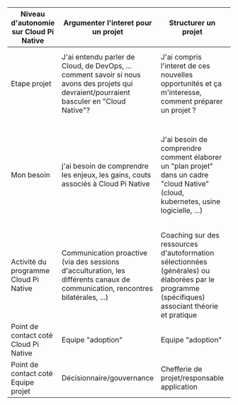 


|Niveau d'autonomie sur Cloud Pi Native|Argumenter l'interet pour un projet|Structurer un projet|Lancer un projet|Construire dans le respect des normes|Atteindre et maintenir les meilleurs standards|
|------|------|-----|-----|-----|-----|
|Etape projet|J'ai entendu parler de Cloud, de DevOps, ... comment savoir si nous avons des projets qui devraient/pourraient basculer en "Cloud Native"?| J'ai compris l'interet de ces nouvelles opportunités et ça m'interesse, comment préparer un projet ?| J'ai structuré un "plan projet", comment s'exercer et le lancer avec les équipes? | Nous avons lancé notre projet, comment construire avec Cloud Pi Native?| Notre projet tourne, comment s'assurer de la continuité des bonnes pratiques et de la bonne prise en charge des évolutions?|
|Mon besoin|j'ai besoin de comprendre les enjeux, les gains, couts associés à Cloud Pi Native| J'ai besoin de comprendre comment élaborer un "plan projet" dans un cadre "cloud Native" (cloud, kubernetes, usine logicielle, ...)| J'ai besoin de savoir si l'équipe possède les prérequis et puisse s'exercer sur l'offre | J'ai besoin que l'équipe projet soit accompagnée pour mettre en place les  bonnes pratiques permettant de garantir les normes et politiques de fonctionnement| J'ai besoin que l'équipe soit conseillée et aie accès à un support tout au long de la production|
|Activité du programme Cloud Pi Native|Communication proactive (via des sessions d'acculturation, les différents canaux de communication, rencontres bilatérales, ...) | Coaching sur des ressources d'autoformation sélectionnées (générales) ou élaborées par le programme (spécifiques) associant théorie et pratique| Embarquement sur un environnement "banc à sable" Cloud Pi Native, incluant une partie formation à la prise en main| Accompagnement à la construction du projet, incluant de la formation aux bonnes pratiques | Conseil et support à la production, pouvant inclure des recommandations de formation |
|Point de contact coté Cloud Pi Native|Equipe "adoption"| Equipe "adoption"|Equipe "adoption"|"Service team"| "Service team"|
|Point de contact coté Equipe projet|Décisionnaire/gouvernance| Chefferie de projet/responsable application|System team|System team|System team|

